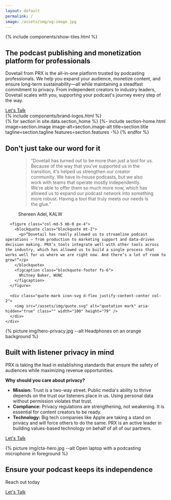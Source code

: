 ```yaml
---
layout: default
permalink: /
image: /assets/img/og-image.jpg
---
```


<section class="section top text-white">
  {% include components/show-tiles.html %}
  <div class="container col-xxl-9 position-relative p-4">
    <h1 class="mb-4 mt-4">The podcast publishing and monetization platform for professionals</h1>
    <p class="pe-4 fs-6">Dovetail from PRX is the all-in-one platform trusted by podcasting professionals. We help you expand your audience, monetize content, and ensure long-term sustainability—all while maintaining a steadfast commitment to privacy. From independent creators to industry leaders, Dovetail scales with you, supporting your podcast's journey every step of the way.</p>
    <a href="{% link pages/contact.md %}" type="button" class="btn btn-primary px-4"><nobr>Let's Talk</nobr></a>
    </div>
  </div>
</section>

<div class="section bg-navy m-0 p-0 text-white">
  <div class="container">
    {% include components/brand-logos.html %}
  </div>
</div>

<div class="home-sections">
  {% for section in site.data.section_home %}
    {%- include section-home.html 
      image=section.image
      image-alt=section.image-alt 
      title=section.title
      tagline=section.tagline
      features=section.features
    -%}
  {% endfor %}
</div>

<section class="section bg-navy section-quote text-white p-4 prx-70vh">
  <div class="container-fluid">
    <h2 class="display-6 mb-4 text-center">Don't just take our word for it</h2>
    <div class="row g-5">
      <figure class="col-md-5 mb-0 px-4">
        <blockquote class="blockquote mt-2">
          <p>“Dovetail has turned out to be more than just a tool for us. Because of the way that you've supported us in the transition, it's helped us strengthen our creator community. We have in-house podcasts, but we also work with teams that operate mostly independently. We're able to offer them so much more now, which has allowed us to expand our podcast network into something more robust. Having a tool that truly meets our needs is the glue.”</p>
        </blockquote>
        <figcaption class="blockquote-footer fs-6">
          Shereen Adel, KALW
        </figcaption>
      </figure>
      
      <figure class="col-md-5 mb-0 px-4">
        <blockquote class="blockquote mt-2">
          <p>“Dovetail has really allowed us to streamline podcast operations — from production to marketing support and data-driven decision making. PRX’s tools integrate well with other tools across the industry, which has allowed us to build a single process that works well for us where we are right now. And there’s a lot of room to grow!”</p>
        </blockquote>
        <figcaption class="blockquote-footer fs-6">
          Whitney Baker, WUNC
        </figcaption>
      </figure>

      <div class="quote-mark icon-svg d-flex justify-content-center col-2">
        <img src="/assets/img/quote.svg" alt="quotation mark" aria-hidden="true" class="" width="100" height="79" />
      </div>
    </div>
  </div>
</section>

<section class="section hero p-5">
  <div class="hero-image">
    <div>
    {% picture img/hero-privacy.jpg --alt Headphones on an orange background %}
    </div>
  </div>
  <div class="hero-content container col-xxl-8">
    <div class="row">
      <div class="col-md-8">
        <div class="hero-content-inner">
          <h2 class="display-6 mb-4">Built with listener privacy in mind</h2>
          <p class="fs-5">PRX is taking the lead in establishing standards that ensure the safety of audiences while maximizing revenue opportunities.</p>
          <p class="fs-5"><strong>Why should you care about privacy?</strong></p>
          <div class="row g-4">
            <div class="col d-flex align-items-start">
              <div>
                <ul>
                  <li><strong>Mission:</strong> Trust is a two-way street. Public media's ability to thrive depends on the trust our listeners place in us.  Using personal data without permission violates that trust.</li>
                  <li><strong>Compliance:</strong> Privacy regulations are strengthening, not weakening.  It is essential for content creators to be ready.</li>
                  <li><strong>Technology:</strong>  Big tech companies like Apple are taking a stand on privacy and will force others to do the same. PRX is an active leader in building values-based technology on behalf of all of our partners.</li>
                </ul>
              </div>
            </div>
          </div>
          <p class="mb-4"><a href="{% link pages/contact.md %}" type="button" class="btn btn-primary px-4 gap-3">Let's Talk</a></p>
        </div>
      </div>
    </div>
  </div>
</section>

<aside class="section text-white hero p-5 m-0 cta">
  <div class="hero-image">
    <div>{% picture img/cta-hero.jpg --alt Open laptop with a podcasting microphone in foreground %}</div>
  </div>
  <div class="hero-content container col-xxl-8 text-center py-4">
    <div class="hero-content-inner">
      <h2 class="display-6 pt-4">Ensure your podcast keeps its independence</h2>
      <p class="fs-3 mt-2 mb-4">Reach out today</p>
      <p class="text-center"><a href="{% link pages/contact.md %}" type="button" class="btn btn-primary px-4 gap-3">Let's Talk</a></p>
    </div>
  </div>
</aside>
